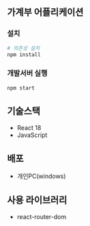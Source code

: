 ## 가계부 어플리케이션

### 설치
```bash
# 의존성 설치
npm install
```

### 개발서버 실행
```bash
npm start
```

## 기술스택
- React 18
- JavaScript

## 배포
- 개인PC(windows)

## 사용 라이브러리
- react-router-dom
